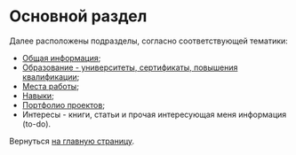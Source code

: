 # Основной раздел

Далее расположены подразделы, согласно соответствующей тематики:
* [Общая информация](/ru_RU/info.md "Общая информация");
* [Образование - университеты, сертификаты, повышения квалификации](/ru_RU/education.md "Образование");
* [Места работы](/ru_RU/placeofwork.md "Места работы");
* [Навыки](/ru_RU/skills.md "Навыки");
* [Портфолио проектов](/ru_RU/portfolio.md "Портфолио проектов");
* Интересы - книги, статьи и прочая интересующая меня информация (to-do).

Вернуться [на главную страницу](/README.md "На главную страницу").

